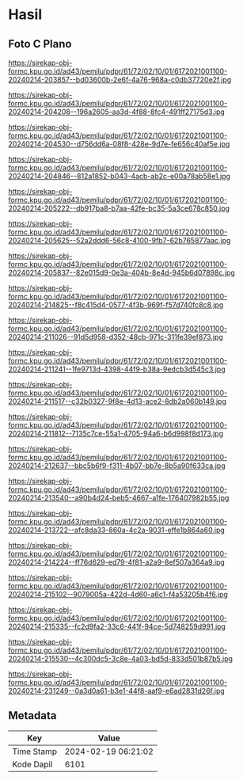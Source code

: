 # Hasil

## Foto C Plano

https://sirekap-obj-formc.kpu.go.id/ad43/pemilu/pdpr/61/72/02/10/01/6172021001100-20240214-203857--bd03600b-2e6f-4a76-968a-c0db37720e2f.jpg

https://sirekap-obj-formc.kpu.go.id/ad43/pemilu/pdpr/61/72/02/10/01/6172021001100-20240214-204208--196a2605-aa3d-4f88-8fc4-491ff27175d3.jpg

https://sirekap-obj-formc.kpu.go.id/ad43/pemilu/pdpr/61/72/02/10/01/6172021001100-20240214-204530--d756dd6a-08f8-428e-9d7e-fe656c40af5e.jpg

https://sirekap-obj-formc.kpu.go.id/ad43/pemilu/pdpr/61/72/02/10/01/6172021001100-20240214-204846--812a1852-b043-4acb-ab2c-e00a78ab58e1.jpg

https://sirekap-obj-formc.kpu.go.id/ad43/pemilu/pdpr/61/72/02/10/01/6172021001100-20240214-205222--db917ba8-b7aa-42fe-bc35-5a3ce678c850.jpg

https://sirekap-obj-formc.kpu.go.id/ad43/pemilu/pdpr/61/72/02/10/01/6172021001100-20240214-205625--52a2ddd6-56c8-4100-9fb7-62b765877aac.jpg

https://sirekap-obj-formc.kpu.go.id/ad43/pemilu/pdpr/61/72/02/10/01/6172021001100-20240214-205837--82e015d9-0e3a-404b-8e4d-945b6d07898c.jpg

https://sirekap-obj-formc.kpu.go.id/ad43/pemilu/pdpr/61/72/02/10/01/6172021001100-20240214-214825--f8c415d4-0577-4f3b-969f-f57d740fc8c8.jpg

https://sirekap-obj-formc.kpu.go.id/ad43/pemilu/pdpr/61/72/02/10/01/6172021001100-20240214-211026--91d5d958-d352-48cb-971c-311fe39ef873.jpg

https://sirekap-obj-formc.kpu.go.id/ad43/pemilu/pdpr/61/72/02/10/01/6172021001100-20240214-211241--1fe9713d-4398-44f9-b38a-9edcb3d545c3.jpg

https://sirekap-obj-formc.kpu.go.id/ad43/pemilu/pdpr/61/72/02/10/01/6172021001100-20240214-211517--c32b0327-9f8e-4d13-ace2-8db2a060b149.jpg

https://sirekap-obj-formc.kpu.go.id/ad43/pemilu/pdpr/61/72/02/10/01/6172021001100-20240214-211812--7135c7ce-55a1-4705-94a6-b6d998f8d173.jpg

https://sirekap-obj-formc.kpu.go.id/ad43/pemilu/pdpr/61/72/02/10/01/6172021001100-20240214-212637--bbc5b6f9-f311-4b07-bb7e-8b5a90f633ca.jpg

https://sirekap-obj-formc.kpu.go.id/ad43/pemilu/pdpr/61/72/02/10/01/6172021001100-20240214-213540--a90b4d24-beb5-4667-a1fe-176407982b55.jpg

https://sirekap-obj-formc.kpu.go.id/ad43/pemilu/pdpr/61/72/02/10/01/6172021001100-20240214-213722--afc8da33-860a-4c2a-9031-effe1b864a60.jpg

https://sirekap-obj-formc.kpu.go.id/ad43/pemilu/pdpr/61/72/02/10/01/6172021001100-20240214-214224--ff76d629-ed79-4f81-a2a9-8ef507a364a9.jpg

https://sirekap-obj-formc.kpu.go.id/ad43/pemilu/pdpr/61/72/02/10/01/6172021001100-20240214-215102--9079005a-422d-4d60-a6c1-f4a53205b4f6.jpg

https://sirekap-obj-formc.kpu.go.id/ad43/pemilu/pdpr/61/72/02/10/01/6172021001100-20240214-215335--fc2d9fa2-33c6-441f-94ce-5d748259d991.jpg

https://sirekap-obj-formc.kpu.go.id/ad43/pemilu/pdpr/61/72/02/10/01/6172021001100-20240214-215530--4c300dc5-3c8e-4a03-bd5d-833d501b87b5.jpg

https://sirekap-obj-formc.kpu.go.id/ad43/pemilu/pdpr/61/72/02/10/01/6172021001100-20240214-231249--0a3d0a61-b3e1-44f8-aaf9-e6ad2831d26f.jpg


## Metadata

| Key        | Value               |
| ---------- | ------------------- |
| Time Stamp | 2024-02-19 06:21:02 |
| Kode Dapil | 6101                |



